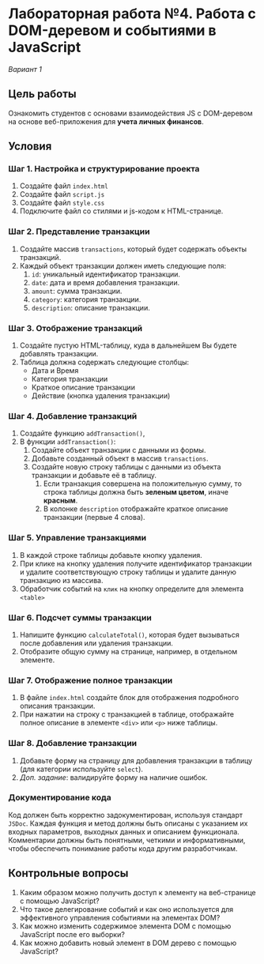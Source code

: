 # Лабораторная работа №4. Работа с DOM-деревом и событиями в JavaScript

_Вариант 1_

## Цель работы

Ознакомить студентов с основами взаимодействия JS с DOM-деревом на основе веб-приложения для **учета личных финансов**.

## Условия

### Шаг 1. Настройка и структурирование проекта

1. Создайте файл `index.html`
2. Создайте файл `script.js`
3. Создайте файл `style.css`
4. Подключите файл со стилями и js-кодом к HTML-странице.

### Шаг 2. Представление транзакции

1. Создайте массив `transactions`, который будет содержать объекты транзакций.
2. Каждый объект транзакции должен иметь следующие поля:
   1. `id`: уникальный идентификатор транзакции.
   2. `date`: дата и время добавления транзакции.
   3. `amount`: сумма транзакции.
   4. `category`: категория транзакции.
   5. `description`: описание транзакции.

### Шаг 3. Отображение транзакций

1. Создайте пустую HTML-таблицу, куда в дальнейшем Вы будете добавлять транзакции.
2. Таблица должна содержать следующие столбцы:
   - Дата и Время
   - Категория транзакции
   - Краткое описание транзакции
   - Действие (кнопка удаления транзакции)

### Шаг 4. Добавление транзакций

1. Создайте функцию `addTransaction()`,
2. В функции `addTransaction()`:
   1. Создайте объект транзакции с данными из формы.
   2. Добавьте созданный объект в массив `transactions`.
   3. Создайте новую строку таблицы с данными из объекта транзакции и добавьте её в таблицу.
      1. Если транзакция совершена на положительную сумму, то строка таблицы должна быть **зеленым цветом**, иначе **красным**.
      2. В колонке `description` отображайте краткое описание транзакции (первые 4 слова).

### Шаг 5. Управление транзакциями

1. В каждой строке таблицы добавьте кнопку удаления.
2. При клике на кнопку удаления получите идентификатор транзакции и удалите соответствующую строку таблицы и удалите данную транзакцию из массива.
3. Обработчик событий на `клик` на кнопку определите для элемента `<table>`

### Шаг 6. Подсчет суммы транзакции

1. Напишите функцию `calculateTotal()`, которая будет вызываться после добавления или удаления транзакции.
2. Отобразите общую сумму на странице, например, в отдельном элементе.

### Шаг 7. Отображение полное транзакции

1. В файле `index.html` создайте блок для отображения подробного описания транзакции.
2. При нажатии на строку с транзакцией в таблице, отображайте полное описание в элементе `<div>` или `<p>` ниже таблицы.

### Шаг 8. Добавление транзакции

1. Добавьте форму на страницу для добавления транзакции в таблицу (для категории используйте `select`).
2. _Доп. задание_: валидируйте форму на наличие ошибок.

### Документирование кода

Код должен быть корректно задокументирован, используя стандарт `JSDoc`. Каждая функция и метод должны быть описаны с указанием их входных параметров, выходных данных и описанием функционала. Комментарии должны быть понятными, четкими и информативными, чтобы обеспечить понимание работы кода другим разработчикам.

## Контрольные вопросы

1. Каким образом можно получить доступ к элементу на веб-странице с помощью JavaScript?
2. Что такое делегирование событий и как оно используется для эффективного управления событиями на элементах DOM?
3. Как можно изменить содержимое элемента DOM с помощью JavaScript после его выборки?
4. Как можно добавить новый элемент в DOM дерево с помощью JavaScript?
